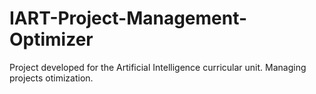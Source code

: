 # IART-Project-Management-Optimizer

Project developed for the Artificial Intelligence curricular unit. Managing projects otimization.
